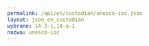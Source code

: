 ```yaml
---
permalink: /api/en/custodian/unesco-ioc.json
layout: json_en_custodian
wybrane: 14-3-1,14-a-1
nazwa: unesco-ioc
---
```


